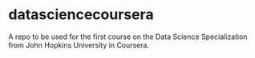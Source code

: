 # datasciencecoursera
A repo to be used for the first course on the Data Science Specialization from John Hopkins University in Coursera.
